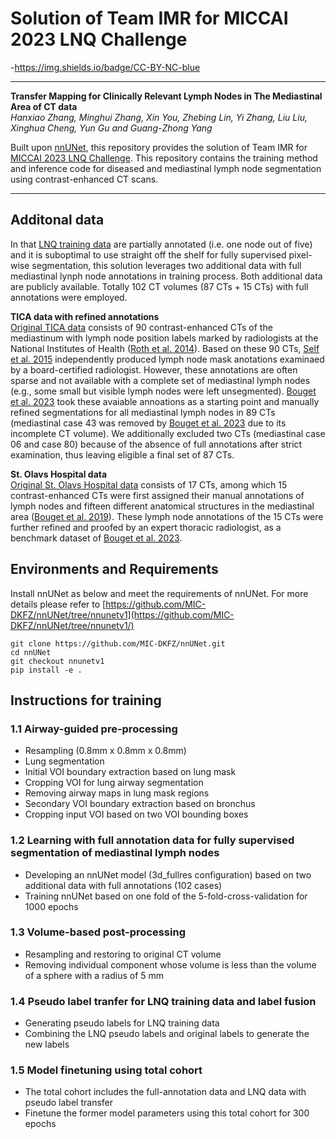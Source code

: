 # Solution of Team IMR for MICCAI 2023 LNQ Challenge
-https://img.shields.io/badge/CC-BY-NC-blue

***

**Transfer Mapping for Clinically Relevant Lymph Nodes in The Mediastinal Area of CT data**  
*Hanxiao Zhang, Minghui Zhang, Xin You, Zhebing Lin, Yi Zhang, Liu Liu, Xinghua Cheng, Yun Gu and Guang-Zhong Yang*

Built upon [nnUNet](https://github.com/MIC-DKFZ/nnUNet/tree/nnunetv1/), this repository provides the solution of Team IMR for [MICCAI 2023 LNQ Challenge](https://lnq2023.grand-challenge.org/lnq2023/). This repository contains the training method and inference code for diseased and mediastinal lymph node segmentation using contrast-enhanced CT scans.

***




## Additonal data
In that [LNQ training data](https://lnq2023.grand-challenge.org/data/) are partially annotated (i.e. one node out of five) and it is suboptimal to use straight off the shelf for fully supervised pixel-wise segmentation, this solution leverages two additional data with full mediastinal lynph node annotations in training process. Both additional data are publicly available. Totally 102 CT volumes (87 CTs + 15 CTs) with full annotations were employed.

**TICA data with refined annotations**  
[Original TICA data](https://wiki.cancerimagingarchive.net/pages/viewpage.action?pageId=19726546#19726546fcb14b04d2494090ab696ba899c8d70c/) consists of 90 contrast-enhanced CTs of the mediastinum with lymph node position labels marked by radiologists at the National Institutes of Health ([Roth et al. 2014](https://link.springer.com/chapter/10.1007/978-3-319-10404-1_65)). Based on these 90 CTs, [Self et al. 2015](https://link.springer.com/chapter/10.1007/978-3-319-24571-3_7) independently produced lymph node mask anotations examinaed by a board-certified radiologist. However, these annotations are often sparse and not available with a complete set of mediastinal lymph nodes (e.g., some small but visible lymph nodes were left unsegmented). [Bouget et al. 2023](https://github.com/dbouget/ct_mediastinal_structures_segmentation) took these avaiable annoations as a starting point and manually refined segmentations for all mediastinal lymph nodes in 89 CTs (mediastinal case 43 was removed by [Bouget et al. 2023](https://github.com/dbouget/ct_mediastinal_structures_segmentation) due to its incomplete CT volume). We additionally excluded two CTs (mediastinal case 06 and case 80) because of the absence of full annotations after strict examination, thus leaving eligible a final set of 87 CTs.

**St. Olavs Hospital data**  
[Original St. Olavs Hospital data](https://datadryad.org/stash/dataset/doi:10.5061/dryad.mj76c) consists of 17 CTs, among which 15 contrast-enhanced CTs were first assigned their manual annotations of lymph nodes and fifteen different anatomical structures in the mediastinal area ([Bouget et al. 2019](https://link.springer.com/article/10.1007/s11548-019-01948-8)). These lymph node annotations of the 15 CTs were further refined and proofed by an expert thoracic radiologist, as a benchmark dataset of [Bouget et al. 2023](https://github.com/dbouget/ct_mediastinal_structures_segmentation).


## Environments and Requirements
Install nnUNet as below and meet the requirements of nnUNet. For more details please refer to [https://github.com/MIC-DKFZ/nnUNet/tree/nnunetv1](https://github.com/MIC-DKFZ/nnUNet/tree/nnunetv1/)  
```
git clone https://github.com/MIC-DKFZ/nnUNet.git
cd nnUNet
git checkout nnunetv1
pip install -e .
```


## Instructions for training
### 1.1 Airway-guided pre-processing  
- Resampling (0.8mm x 0.8mm x 0.8mm)
- Lung segmentation
- Initial VOI boundary extraction based on lung mask
- Cropping VOI for lung airway segmentation
- Removing airway maps in lung mask regions
- Secondary VOI boundary extraction based on bronchus
- Cropping input VOI based on two VOI bounding boxes 

### 1.2 Learning with full annotation data for fully supervised segmentation of mediastinal lymph nodes  
- Developing an nnUNet model (3d_fullres configuration) based on two additional data with full annotations (102 cases)
- Training nnUNet based on one fold of the 5-fold-cross-validation for 1000 epochs 
### 1.3 Volume-based post-processing
- Resampling and restoring to original CT volume
- Removing individual component whose volume is less than the volume of a sphere with a radius of 5 mm
### 1.4 Pseudo label tranfer for LNQ training data and label fusion
- Generating pseudo labels for LNQ training data
- Combining the LNQ pseudo labels and original labels to generate the new labels
### 1.5 Model finetuning using total cohort
- The total cohort includes the full-annotation data and LNQ data with pseudo label transfer
- Finetune the former model parameters using this total cohort for 300 epochs
